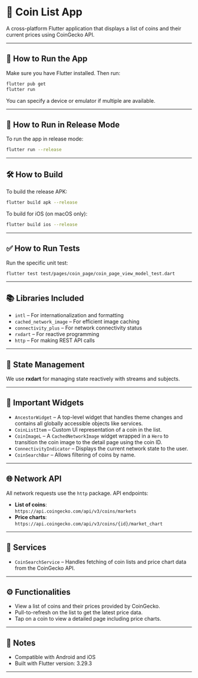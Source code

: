# 📱 Coin List App

A cross-platform Flutter application that displays a list of coins and their current prices using CoinGecko API.

---

## 🚀 How to Run the App

Make sure you have Flutter installed. Then run:

```bash
flutter pub get
flutter run
```

You can specify a device or emulator if multiple are available.

---

## 🏁 How to Run in Release Mode

To run the app in release mode:

```bash
flutter run --release
```

---

## 🛠️ How to Build

To build the release APK:

```bash
flutter build apk --release
```

To build for iOS (on macOS only):

```bash
flutter build ios --release
```

---

## ✅ How to Run Tests

Run the specific unit test:

```bash
flutter test test/pages/coin_page/coin_page_view_model_test.dart
```

---

## 📚 Libraries Included

- `intl` – For internationalization and formatting
- `cached_network_image` – For efficient image caching
- `connectivity_plus` – For network connectivity status
- `rxdart` – For reactive programming
- `http` – For making REST API calls

---

## 🧠 State Management

We use **rxdart** for managing state reactively with streams and subjects.

---

## 🧩 Important Widgets

- `AncestorWidget` – A top-level widget that handles theme changes and contains all globally accessible objects like services.
- `CoinListItem` – Custom UI representation of a coin in the list.
- `CoinImageL` – A `CachedNetworkImage` widget wrapped in a `Hero` to transition the coin image to the detail page using the coin ID.
- `ConnectivityIndicator` – Displays the current network state to the user.
- `CoinSearchBar` – Allows filtering of coins by name.

---

## 🌐 Network API

All network requests use the `http` package. API endpoints:

- **List of coins**:  
  `https://api.coingecko.com/api/v3/coins/markets`
- **Price charts**:  
  `https://api.coingecko.com/api/v3/coins/{id}/market_chart`

---

## 🧰 Services

- `CoinSearchService` – Handles fetching of coin lists and price chart data from the CoinGecko API.

---

## ⚙️ Functionalities

- View a list of coins and their prices provided by CoinGecko.
- Pull-to-refresh on the list to get the latest price data.
- Tap on a coin to view a detailed page including price charts.

---

## 📎 Notes

- Compatible with Android and iOS
- Built with Flutter version: 3.29.3

---
